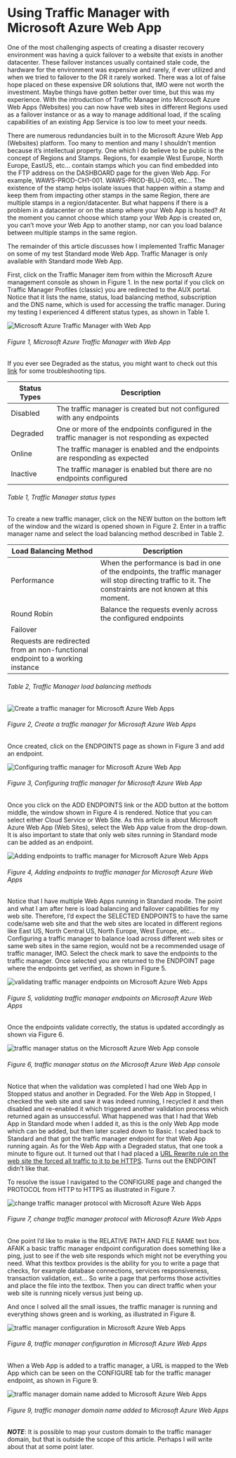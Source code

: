 # Using Traffic Manager with Microsoft Azure Web App

One of the most challenging aspects of creating a disaster recovery environment was having a quick failover to a website that exists in another datacenter.  These failover instances usually contained stale code, the hardware for the environment was expensive and  rarely, if ever utilized and when we tried to failover to the DR it rarely worked.  There was a lot of false hope placed on these expensive DR solutions that, IMO were not worth the investment.  Maybe things have gotten better over time, but this was my experience.  With the introduction of Traffic Manager into Microsoft Azure Web Apps (Websites) you can now have web sites in different Regions used as a failover instance or as a way to manage additional load, if the scaling capabilities of an existing App Service is too low to meet your needs.

There are numerous redundancies built in to the Microsoft Azure Web App (Websites) platform.  Too many to mention and many I shouldn’t mention because it’s intellectual property.  One which I do believe to be public is the concept of Regions and Stamps.  Regions,
for example West Europe, North Europe, EastUS, etc… contain stamps which you can find embedded into the FTP address on the DASHBOARD page for the given Web App.  For example, WAWS-PROD-CH1-001. WAWS-PROD-BLU-003, etc…  The existence of the stamp helps isolate issues that happen within a stamp and keep them from impacting other stamps in the same Region, there are multiple stamps in a region/datacenter.  But what happens if there is a problem in a datacenter or on the stamp where your Web App is hosted?  At the moment you cannot choose which stamp your Web App is created on, you can’t move your Web App to another stamp, nor can you load balance between multiple stamps in the same region.

The remainder of this article discusses how I implemented Traffic Manager on some of my test Standard mode Web App.  Traffic Manager is only available with Standard mode Web App.

First, click on the Traffic Manager item from within the Microsoft Azure management console as shown in Figure 1.  In the new portal if you click on Traffic Manager Profiles (classic) you are redirected to the AUX portal.  Notice that it lists the name, status, load balancing method, subscription and the DNS name, which is used for accessing the traffic manager.  During my testing I experienced 4 different status types, as shown in Table 1.

![Microsoft Azure Traffic Manager with Web App][FIGURE1]
###### Figure 1, Microsoft Azure Traffic Manager with Web App

If you ever see Degraded as the status, you might want to check out this [link][LINK1] for some troubleshooting tips.

| Status Types | Description |
| ------------ | ----------- |
| Disabled  | The traffic manager is created but   not configured with any endpoints  |
| Degraded | One or more of the endpoints configured in the traffic manager is not responding as expected  |
| Online | The traffic manager is enabled and the endpoints are responding as expected  |
| Inactive | The traffic manager is enabled but there are no endpoints configured  |

###### Table 1, Traffic Manager status types

To create a new traffic manager, click on the NEW button on the bottom left of the window and the wizard is opened shown in Figure 2.  Enter in a traffic manager name and select the load balancing method described in Table 2.


| Load Balancing Method | Description |
| --------------------- | ----------- |
| Performance | When the performance is bad in one of the endpoints, the traffic manager will stop directing traffic to it.  The constraints are not known at this moment.  |
| Round Robin |  Balance the requests evenly across the configured endpoints |
| Failover  | 
Requests are redirected from an non-functional endpoint to a working instance  |

###### Table 2, Traffic Manager load balancing methods

![Create a traffic manager for Microsoft Azure Web Apps][FIGURE2]
###### Figure 2, Create a traffic manager for Microsoft Azure Web Apps

Once created, click on the ENDPOINTS page as shown in Figure 3 and add an endpoint.

![Configuring traffic manager for Microsoft Azure Web App][FIGURE3]
###### Figure 3, Configuring traffic manager for Microsoft Azure Web App

Once you click on the ADD ENDPOINTS link or the ADD button at the bottom middle, the window shown in Figure 4 is rendered.  Notice that you can select either Cloud Service or Web Site.  As this article is about Microsoft Azure Web App (Web Sites), select the Web App value from the drop-down.  It is also important to state that only web sites running in Standard mode can be added as an endpoint.

![Adding endpoints to traffic manager for Microsoft Azure Web Apps][FIGURE4]
###### Figure 4, Adding endpoints to traffic manager for Microsoft Azure Web Apps

Notice that I have multiple Web Apps running in Standard mode.  The point and what I am after here is load balancing and failover capabilities for my web site.  Therefore, I’d expect the SELECTED ENDPOINTS to have the same code/same web site and that the web sites are located in different regions like East US, North Central US, North Europe, West Europe, etc…  Configuring a traffic manager to balance load across different web sites or same web sites in the same region, would not be a recommended usage of traffic manager, IMO.  Select the check mark to save the endpoints to the traffic manager.  Once selected you are returned to the ENDPOINT page where the endpoints get verified, as shown in Figure 5.

![validating traffic manager endpoints on Microsoft Azure Web Apps][FIGURE5]
###### Figure 5, validating traffic manager endpoints on Microsoft Azure Web Apps

Once the endpoints validate correctly, the status is updated accordingly as shown via Figure 6.

![traffic manager status on the Microsoft Azure Web App console][FIGURE6]
###### Figure 6, traffic manager status on the Microsoft Azure Web App console

Notice that when the validation was completed I had one Web App in Stopped status and another in Degraded.  For the Web App in Stopped, I checked the web site and saw it was indeed running, I recycled it and then disabled and re-enabled it which triggered another validation process which returned again as unsuccessful.  What happened was that I had that Web App in Standard mode when I added it, as this is the only Web App mode which can be added, but then later scaled down to Basic.  I scaled back to Standard and that got the traffic manager endpoint for that Web App running again.  As for the Web App with a Degraded status, that one took a minute to figure out.  It turned out that I had placed a [URL Rewrite rule on the web site the forced all traffic to it to be HTTPS][LINK2].  Turns out the ENDPOINT didn’t like that.

To resolve the issue I navigated to the CONFIGURE page and changed the PROTOCOL from HTTP to HTTPS as illustrated in Figure 7.

![change traffic manager protocol with Microsoft Azure Web Apps][FIGURE7]
###### Figure 7, change traffic manager protocol with Microsoft Azure Web Apps

One point I’d like to make is the RELATIVE PATH AND FILE NAME text box.  AFAIK a basic traffic manager endpoint configuration does something like a ping, just to see if the web site responds which might not be everything you need.  What this textbox provides is the ability for you to write a page that checks, for example database connections, services responsiveness, transaction validation, ext…  So write a page that performs those activities and place the file into the textbox.  Then you can direct traffic when your web site is running nicely versus just being up.

And once I solved all the small issues, the traffic manager is running and everything shows green and is working, as illustrated in Figure 8.

![traffic manager configuration in Microsoft Azure Web Apps][FIGURE8]
###### Figure 8, traffic manager configuration in Microsoft Azure Web Apps

When a Web App is added to a traffic manager, a URL is mapped to the Web App which can be seen on the CONFIGURE tab for the traffic manager endpoint, as shown in Figure 9.

![traffic manager domain name added to Microsoft Azure Web Apps][FIGURE9]
###### Figure 9, traffic manager domain name added to Microsoft Azure Web Apps

***NOTE***: It is possible to map your custom domain to the traffic manager domain, but that is outside the scope of this article. Perhaps I will write about that at some point later.

[FIGURE1]: ../images/2014/msdn-0396.png "Figure 1, Microsoft Azure Traffic Manager with Web App"
[FIGURE2]: ../images/2014/msdn-0397.png "Figure 2, Create a traffic manager for Microsoft Azure Web Apps"
[FIGURE3]: ../images/2014/msdn-0398.png "Figure 3, Configuring traffic manager for Microsoft Azure Web App"
[FIGURE4]: ../images/2014/msdn-0399.png "Figure 4, Adding endpoints to traffic manager for Microsoft Azure Web Apps"
[FIGURE5]: ../images/2014/msdn-0400.png "Figure 5, validating traffic manager endpoints on Microsoft Azure Web Apps"
[FIGURE6]: ../images/2014/msdn-0401.png "Figure 6, traffic manager status on the Microsoft Azure Web App console"
[FIGURE7]: ../images/2014/msdn-0402.png "Figure 7, change traffic manager protocol with Microsoft Azure Web Apps"
[FIGURE8]: ../images/2014/msdn-0403.png "Figure 8, traffic manager configuration in Microsoft Azure Web Apps"
[FIGURE9]: ../images/2014/msdn-0404.png "Figure 9, traffic manager domain name added to Microsoft Azure Web Apps"

[LINK1]: http://blogs.msdn.com/b/kwill/archive/2013/09/06/troubleshooting-scenario-4-windows-azure-traffic-manager-degraded-status.aspx
[LINK2]: 2014-01-https-only-on-windows-azure-web-sites.md
